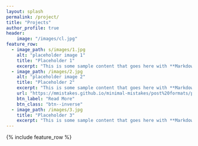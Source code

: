 ```yaml
---
layout: splash
permalink: /project/
title: "Projects"
author_profile: true
header: 
    image: "/images/cl.jpg"
feature_row:
  - image_path: s/images/1.jpg
    alt: "placeholder image 1"
    title: "Placeholder 1"
    excerpt: "This is some sample content that goes here with **Markdown** formatting."
  - image_path: /images/2.jpg
    alt: "placeholder image 2"
    title: "Placeholder 2"
    excerpt: "This is some sample content that goes here with **Markdown** formatting."
    url: "https://mmistakes.github.io/minimal-mistakes/post%20formats/post-gallery/"
    btn_label: "Read More"
    btn_class: "btn--inverse"
  - image_path: /images/3.jpg
    title: "Placeholder 3"
    excerpt: "This is some sample content that goes here with **Markdown** formatting."
---
```



{% include feature_row %}